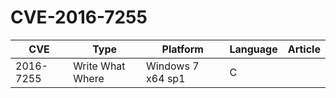 # CVE-2016-7255

| CVE       | Type             | Platform          | Language | Article         |
| --------- | ---------------- | ----------------- | -------- | --------------- |
| 2016-7255 | Write What Where | Windows 7 x64 sp1 | C        | 
